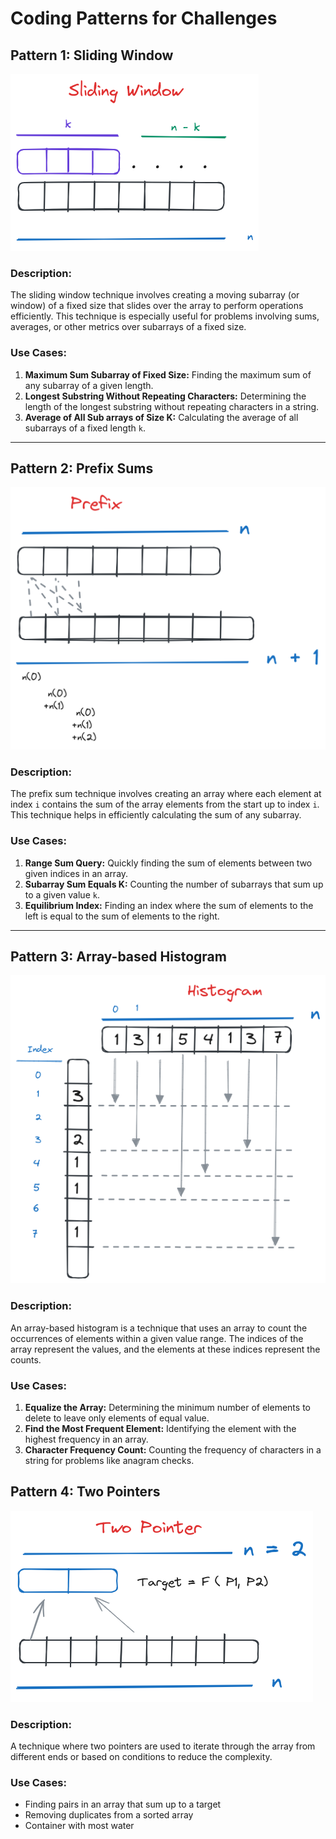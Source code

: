 # Coding Patterns for Challenges

## Pattern 1: Sliding Window

![sliciing window](image/scliding_window.png)

### Description:
The sliding window technique involves creating a moving subarray (or window) of a fixed size that slides over the array to perform operations efficiently. This technique is especially useful for problems involving sums, averages, or other metrics over subarrays of a fixed size.

### Use Cases:
1. **Maximum Sum Subarray of Fixed Size:** Finding the maximum sum of any subarray of a given length.
2. **Longest Substring Without Repeating Characters:** Determining the length of the longest substring without repeating characters in a string.
3. **Average of All Sub arrays of Size K:** Calculating the average of all subarrays of a fixed length `k`.

---

## Pattern 2: Prefix Sums

![sliciing window](image/prefix.png)

### Description:
The prefix sum technique involves creating an array where each element at index `i` contains the sum of the array elements from the start up to index `i`. This technique helps in efficiently calculating the sum of any subarray.

### Use Cases:
1. **Range Sum Query:** Quickly finding the sum of elements between two given indices in an array.
2. **Subarray Sum Equals K:** Counting the number of subarrays that sum up to a given value `k`.
3. **Equilibrium Index:** Finding an index where the sum of elements to the left is equal to the sum of elements to the right.

---

## Pattern 3: Array-based Histogram

![sliciing window](image/histogram.png)

### Description:
An array-based histogram is a technique that uses an array to count the occurrences of elements within a given value range. The indices of the array represent the values, and the elements at these indices represent the counts.

### Use Cases:
1. **Equalize the Array:** Determining the minimum number of elements to delete to leave only elements of equal value.
2. **Find the Most Frequent Element:** Identifying the element with the highest frequency in an array.
3. **Character Frequency Count:** Counting the frequency of characters in a string for problems like anagram checks.

## Pattern 4: Two Pointers

![sliciing window](image/two_pointer.png)
   
### Description: 

A technique where two pointers are used to iterate through the array from different ends or based on conditions to reduce the complexity.

### Use Cases:
- Finding pairs in an array that sum up to a target
- Removing duplicates from a sorted array
- Container with most water